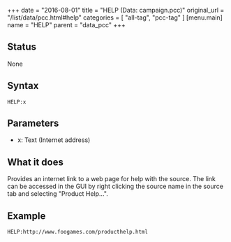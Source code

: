 +++
date = "2016-08-01"
title = "HELP (Data: campaign.pcc)"
original_url = "/list/data/pcc.html#help"
categories = [ "all-tag", "pcc-tag" ]
[menu.main]
    name = "HELP"
    parent = "data_pcc"
+++

## Status

None

## Syntax

`HELP:x`

## Parameters

-   x: Text (Internet address)



What it does
------------

Provides an internet link to a web page for help with the source. The
link can be accessed in the GUI by right clicking the source name in the
source tab and selecting "Product Help...".

Example
-------

`HELP:http://www.foogames.com/producthelp.html`


